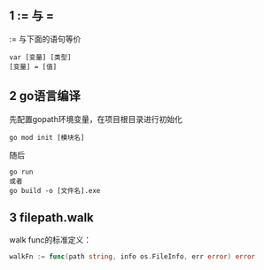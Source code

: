 ## 1 := 与 =
:= 与下面的语句等价
```
var [变量] [类型]
[变量] = [值]
```

## 2 go语言编译
先配置gopath环境变量，在项目根目录进行初始化
```
go mod init [模块名]
```
随后
```
go run
或者
go build -o [文件名].exe
```

## 3 filepath.walk
walk func的标准定义：
```go
walkFn := func(path string, info os.FileInfo, err error) error
```